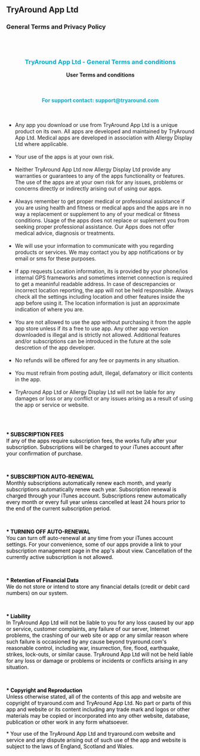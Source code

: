 ## TryAround App Ltd 

### General Terms and Privacy Policy
                
<br><br>
<h3><p style="text-align:center; color: #14A8C2;"><b>TryAround App Ltd - General Terms and conditions</b></p></h3>

<p style="text-align:center;">
    <b>User Terms and conditions</b>
</p>
<br>

<h4><p style="text-align:center; color: #14A8C2;"><b>For support contact: support@tryaround.com</b></p></h4>

<br>

<p style="color: #000000;">

* Any app you download or use from TryAround App Ltd is a unique product on its own. All apps are developed and maintained by TryAround App Ltd. Medical apps are developed in association with Allergy Display Ltd where applicable.<br><br>
* Your use of the apps is at your own risk.<br><br>
* Neither TryAround App Ltd now Allergy Display Ltd provide any warranties or guarantees to any of the apps functionality or features. The use of the apps are at your own risk for any issues, problems or concerns directly or indirectly arising out of using our apps.<br><br>
* Always remember to get proper medical or professional assistance if you are using health and fitness or medical apps and the apps are in no way a replacement or supplement to any of your medical or fitness conditions. Usage of the apps does not replace or suplement you from seeking proper professional assistance. Our Apps does not offer medical advice, diagnosis or treatments.<br><br>
* We will use your information to communicate with you regarding products or services. We may contact you by app notifications or by email or sms for these purposes.<br><br>
* If app requests Location information, its is provided by your phone/ios internal GPS frameworks and sometimes internet connection is required to get a meaninful readable address. In case of descrepancies or incorrect location reporting, the app will not be held responsible. Always check all the settings including location and other features inside the app before using it. The location information is just an approximate indication of where you are.<br><br>
* You are not allowed to use the app without purchasing it from the apple app store unless if its a free to use app. Any other app version downloaded is illegal and is strictly not allowed. Additional features and/or subscriptions can be introduced in the future at the sole descretion of the app developer.<br><br>
* No refunds will be offered for any fee or payments in any situation.<br><br>
* You must refrain from posting adult, illegal, defamatory or illicit contents in the app.<br><br>
* TryAround App Ltd or Allergy Display Ltd will not be liable for any damages or loss or any conflict or any issues arising as a result of using the app or service or website.<br><br>

<br>

<p style="color: #000000;"><b>* SUBSCRIPTION FEES</b><br>
If any of the apps require subscription fees, the works fully after your subscription. Subscriptions will be charged to your iTunes account after your confirmation of purchase.</p>

<br>

<p style="color: #000000;"><b>* SUBSCRIPTION AUTO-RENEWAL</b><br>
Monthly subscriptions automatically renew each month, and yearly subscriptions automatically renew each year. Subscription renewal is charged through your iTunes account. Subscriptions renew automatically every month or every full year unless cancelled at least 24 hours prior to the end of the current subscription period.</p>
<br>

<p style="color: #000000;"><b>* TURNING OFF AUTO-RENEWAL</b><br>
You can turn off auto-renewal at any time from your iTunes account settings. For your convenience, some of our apps provide a link to your subscription management page in the app's about view. Cancellation of the currently active subscription is not allowed.</p>
<br>

<p style="color: #000000;"><b>* Retention of Financial Data</b><br>We do not store or intend to store any financial details (credit or debit card numbers) on our system. </p>

<br>

<p style="color: #000000;"><b>* Liability</b><br>In TryAround App Ltd will not be liable to you for any loss caused by our app or service, customer complaints, any failure of our server, Internet problems, the crashing of our web site or app or any similar reason where such failure is occasioned by any cause beyond tryaround.com&#39;s reasonable control, including war, insurrection, fire, flood, earthquake, strikes, lock-outs, or similar cause. TryAround App Ltd will not be held liable for any loss or damage or problems or incidents or conflicts arising in any situation.
</p>
<br>


<p style="color: #000000;"><b>* Copyright and Reproduction</b><br>Unless otherwise stated, all of the contents of this app and website are copyright of tryaround.com and TryAround App Ltd. No part or parts of this app and website or its content including any trade mark and logos or other materials may be copied or incorporated into any other website, database, publication or other work in any form whatsoever. </p>

<p style="color: #000000;">* Your use of the TryAround App Ltd and tryaround.com website and service and any dispute arising out of such use of the app and website is subject to the laws of England, Scotland and Wales. </p>


<br>


</p>

<br><br><br>
